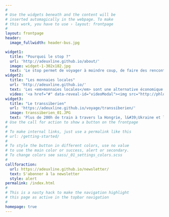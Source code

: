 ```yaml
---
#
# Use the widgets beneath and the content will be
# inserted automagically in the webpage. To make
# this work, you have to use › layout: frontpage
#
layout: frontpage
header:
  image_fullwidth: header-bus.jpg

widget1:
  title: "Pourquoi le stop ?"
  url: 'http://adeuxline.github.io/about/'
  image: widget-1-302x182.jpg
  text: 'Le stop permet de voyager à moindre coup, de faire des rencontres et de découvrir de la culture locale plus facilement.'
widget2:
  title: "Les monnaies locales"
  url: 'http://adeuxline.github.io/'
  text: 'Les <em>monnaies locales</em> sont une alternative économique intéressante à découvrir à travers le monde.'
  video: '<a href="#" data-reveal-id="videoModal"><img src="http://phlow.github.io/feeling-responsive/images/start-video-feeling-responsive-302x182.jpg" width="302" height="182" alt=""/></a>'
widget3:
  title: "Le transsiberien"
  url: 'https://adeuxline.github.io/voyage/transsiberien/'
  image: transsiberien_01.JPG
  text: 'Plus de 200h de train à travers la Hongrie, l&#39;Ukraine et la Russie... Un long voyage !'
# Use the call for action to show a button on the frontpage
#
# To make internal links, just use a permalink like this
# url: /getting-started/
#
# To style the button in different colors, use no value
# to use the main color or success, alert or secondary.
# To change colors see sass/_01_settings_colors.scss
#
callforaction:
  url: https://adeuxline.github.io/newsletter/
  text: S'abonner à la newsletter
  style: alert
permalink: /index.html
#
# This is a nasty hack to make the navigation highlight
# this page as active in the topbar navigation
#
homepage: true
---
```


